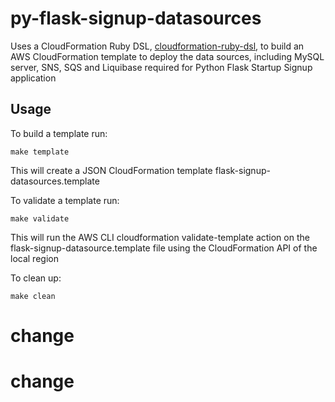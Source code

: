 # py-flask-signup-datasources

Uses a CloudFormation Ruby DSL, [cloudformation-ruby-dsl](https://github.com/bazaarvoice/cloudformation-ruby-dsl), to build an AWS CloudFormation template to deploy the data sources, including MySQL server, SNS, SQS and Liquibase required for Python Flask Startup Signup application

## Usage
To build a template run:

	make template

This will create a JSON CloudFormation template flask-signup-datasources.template

To validate a template run:

	make validate

This will run the AWS CLI cloudformation validate-template action on the flask-signup-datasource.template file using the CloudFormation API of the local region

To clean up:

	make clean

# change
# change
